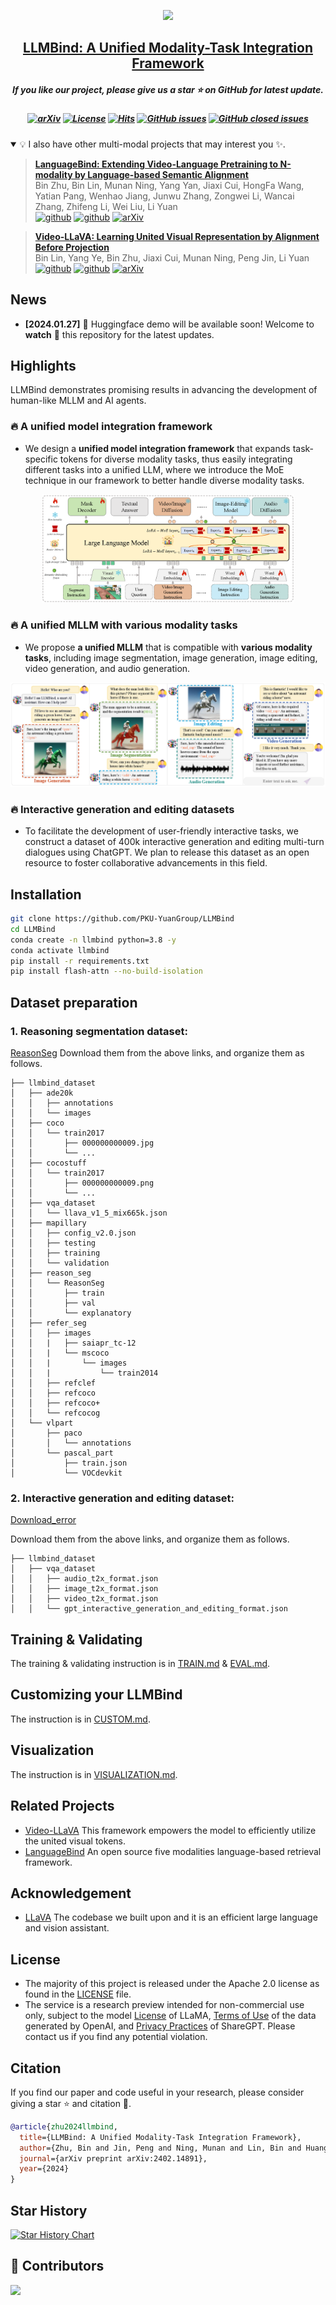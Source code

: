 
<p align="center">
    <img src="https://upload.cc/i1/2024/02/26/kI0bhL.png" width="250" style="margin-bottom: 0.2;"/>
<p>
<h2 align="center"> <a href="https://arxiv.org/abs/2401.15947">LLMBind: A Unified Modality-Task Integration Framework</a></h2>
<h5 align="center"> If you like our project, please give us a star ⭐ on GitHub for latest update.  </h2>

<h5 align="center">
    



[![arXiv](https://img.shields.io/badge/Arxiv-2401.15947-b31b1b.svg?logo=arXiv)](https://arxiv.org/abs/2401.15947) 
[![License](https://img.shields.io/badge/License-Apache%202.0-yellow)](https://github.com/PKU-YuanGroup/LLMBind/blob/main/LICENSE) 
[![Hits](https://hits.seeyoufarm.com/api/count/incr/badge.svg?url=https%3A%2F%2Fgithub.com%2FPKU-YuanGroup%2FMoE-LLaVA&count_bg=%2379C83D&title_bg=%23555555&icon=&icon_color=%23E7E7E7&title=Visitor&edge_flat=false)](https://hits.seeyoufarm.com)
[![GitHub issues](https://img.shields.io/github/issues/PKU-YuanGroup/MoE-LLaVA?color=critical&label=Issues)](https://github.com/PKU-YuanGroup/LLMBind/issues?q=is%3Aopen+is%3Aissue)
[![GitHub closed issues](https://img.shields.io/github/issues-closed/PKU-YuanGroup/MoE-LLaVA?color=success&label=Issues)](https://github.com/PKU-YuanGroup/LLMBind/issues?q=is%3Aissue+is%3Aclosed)  <br>
</h5>

<details open><summary>💡 I also have other multi-modal projects that may interest you ✨. </summary><p>
<!--  may -->

> [**LanguageBind: Extending Video-Language Pretraining to N-modality by Language-based Semantic Alignment**](https://arxiv.org/abs/2310.01852) <br>
> Bin Zhu, Bin Lin, Munan Ning, Yang Yan, Jiaxi Cui, HongFa Wang, Yatian Pang, Wenhao Jiang, Junwu Zhang, Zongwei Li, Wancai Zhang, Zhifeng Li, Wei Liu, Li Yuan <br>
[![github](https://img.shields.io/badge/-Github-black?logo=github)](https://github.com/PKU-YuanGroup/LanguageBind)  [![github](https://img.shields.io/github/stars/PKU-YuanGroup/LanguageBind.svg?style=social)](https://github.com/PKU-YuanGroup/LanguageBind)  [![arXiv](https://img.shields.io/badge/Arxiv-2310.01852-b31b1b.svg?logo=arXiv)](https://arxiv.org/abs/2310.01852) <br>


> [**Video-LLaVA: Learning United Visual Representation by Alignment Before Projection**](https://arxiv.org/abs/2311.10122) <br>
> Bin Lin, Yang Ye, Bin Zhu, Jiaxi Cui, Munan Ning, Peng Jin, Li Yuan <br>
[![github](https://img.shields.io/badge/-Github-black?logo=github)](https://github.com/PKU-YuanGroup/Video-LLaVA)  [![github](https://img.shields.io/github/stars/PKU-YuanGroup/Video-LLaVA.svg?style=social)](https://github.com/PKU-YuanGroup/Video-LLaVA) [![arXiv](https://img.shields.io/badge/Arxiv-2311.10122-b31b1b.svg?logo=arXiv)](https://arxiv.org/abs/2311.10122) <br>

</p></details>


## News
* **[2024.01.27]**  🤗 Huggingface demo will be available soon! Welcome to **watch** 👀 this repository for the latest updates.

## Highlights

LLMBind demonstrates promising results in advancing the development of human-like MLLM and AI agents.
### 🔥 A unified model integration framework
- We design a **unified model integration framework** that expands task-specific tokens for diverse modality tasks, thus easily integrating different tasks into a unified LLM, where we introduce the MoE technique in our framework to better handle diverse modality tasks.
<p align="center">
<img src="assets/LLMBind_framework_0201.png" width=80%>
</p>

### 🔥 A unified MLLM with various modality tasks
- We propose **a unified MLLM** that is compatible with **various modality tasks**, including image segmentation, image generation, image editing, video generation, and audio generation.

<p align="center">
<img src="assets/conversation-0130.png" width=100%>
</p>


### 🔥 Interactive generation and editing datasets
- To facilitate the development of user-friendly interactive tasks, we construct a dataset of 400k interactive generation and editing multi-turn dialogues using ChatGPT. We plan to release this dataset as an open resource to foster collaborative advancements in this field.

<!-- <div style="display: flex; justify-content: center;">
  <div style="flex: 1; max-width: 40%;">
    <img src="assets/LLMBind_Dataset2.png" width="100%">
  </div>
  <div style="flex: 1; max-width: 40%;">
    <img src="assets/chatgpt-prompt.png" width="100%">
  </div>
</div> -->

## Installation
```bash
git clone https://github.com/PKU-YuanGroup/LLMBind
cd LLMBind
conda create -n llmbind python=3.8 -y
conda activate llmbind
pip install -r requirements.txt
pip install flash-attn --no-build-isolation
```

## Dataset preparation
### 1. Reasoning segmentation dataset: 
[ReasonSeg](https://github.com/dvlab-research/LISA#dataset)
Download them from the above links, and organize them as follows.

```
├── llmbind_dataset
│   ├── ade20k
│   │   ├── annotations
│   │   └── images
│   ├── coco
│   │   └── train2017
│   │       ├── 000000000009.jpg
│   │       └── ...
│   ├── cocostuff
│   │   └── train2017
│   │       ├── 000000000009.png
│   │       └── ...
│   ├── vqa_dataset
│   │   └── llava_v1_5_mix665k.json
│   ├── mapillary
│   │   ├── config_v2.0.json
│   │   ├── testing
│   │   ├── training
│   │   └── validation
│   ├── reason_seg
│   │   └── ReasonSeg
│   │       ├── train
│   │       ├── val
│   │       └── explanatory
│   ├── refer_seg
│   │   ├── images
│   │   |   ├── saiapr_tc-12 
│   │   |   └── mscoco
│   │   |       └── images
│   │   |           └── train2014
│   │   ├── refclef
│   │   ├── refcoco
│   │   ├── refcoco+
│   │   └── refcocog
│   └── vlpart
│       ├── paco
│       │   └── annotations
│       └── pascal_part
│           ├── train.json
│           └── VOCdevkit
```

### 2. Interactive generation and editing dataset: 
[Download_error](xxxxxx)

Download them from the above links, and organize them as follows.
```
├── llmbind_dataset
│   ├── vqa_dataset
│   │   ├── audio_t2x_format.json
│   │   ├── image_t2x_format.json
│   │   ├── video_t2x_format.json
│   │   └── gpt_interactive_generation_and_editing_format.json
```


## Training & Validating
The training & validating instruction is in [TRAIN.md](docs/TRAIN.md) & [EVAL.md](docs/EVAL.md).

## Customizing your LLMBind
The instruction is in [CUSTOM.md](docs/CUSTOM.md).

## Visualization
The instruction is in [VISUALIZATION.md](docs/VISUALIZATION.md).

## Related Projects
* [Video-LLaVA](https://github.com/PKU-YuanGroup/Video-LLaVA) This framework empowers the model to efficiently utilize the united visual tokens.
* [LanguageBind](https://github.com/PKU-YuanGroup/LanguageBind) An open source five modalities language-based retrieval framework.

## Acknowledgement
* [LLaVA](https://github.com/haotian-liu/LLaVA) The codebase we built upon and it is an efficient large language and vision assistant.

## License
* The majority of this project is released under the Apache 2.0 license as found in the [LICENSE](https://github.com/PKU-YuanGroup/LLMBind/blob/main/LICENSE) file.
* The service is a research preview intended for non-commercial use only, subject to the model [License](https://github.com/facebookresearch/llama/blob/main/MODEL_CARD.md) of LLaMA, [Terms of Use](https://openai.com/policies/terms-of-use) of the data generated by OpenAI, and [Privacy Practices](https://chrome.google.com/webstore/detail/sharegpt-share-your-chatg/daiacboceoaocpibfodeljbdfacokfjb) of ShareGPT. Please contact us if you find any potential violation.



## Citation
If you find our paper and code useful in your research, please consider giving a star :star: and citation :pencil:.



```BibTeX
@article{zhu2024llmbind,
  title={LLMBind: A Unified Modality-Task Integration Framework},
  author={Zhu, Bin and Jin, Peng and Ning, Munan and Lin, Bin and Huang, Jinfa and Song, Qi and Pan, Mingjun and Yuan, Li},
  journal={arXiv preprint arXiv:2402.14891},
  year={2024}
}
```



## Star History
[![Star History Chart](https://api.star-history.com/svg?repos=PKU-YuanGroup/LLMBind&type=Date)](https://star-history.com/#PKU-YuanGroup/LLMBind&Date)

## 🤝 Contributors

<a href="https://github.com/PKU-YuanGroup/LLMBind/graphs/contributors">
  <img src="https://contrib.rocks/image?repo=PKU-YuanGroup/LLMBind" />
</a>
